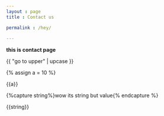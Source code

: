 ```yaml
---
layout : page
title : Contact us

permalink : /hey/
 
---
```



 **this is contact page** 


 {{ "go to upper"  | upcase }}

 {% assign a = 10 %}

 {{a}} 

 {%capture string%}wow its string but value{% endcapture %}

 {{string}}
 